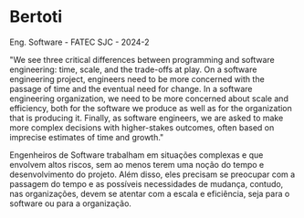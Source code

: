 # Bertoti
Eng. Software - FATEC SJC - 2024-2

"We see three critical differences between programming and software engineering: time, scale, and the trade-offs at play. On a software engineering project, engineers need to be more concerned with the passage of time and the eventual need for change. In a software engineering organization, we need to be more concerned about scale and efficiency, both for the software we produce as well as for the organization that is producing it. Finally, as software engineers, we are asked to make more complex decisions with higher-stakes outcomes, often based on imprecise estimates of time and growth."

Engenheiros de Software trabalham em situações complexas e que envolvem altos riscos, sem ao menos terem uma noção do tempo e desenvolvimento do projeto. Além disso, eles precisam se preocupar com a passagem do tempo e as possíveis necessidades de mudança, contudo, nas organizações, devem se atentar com a escala e eficiência, seja para o software ou para a organização.
